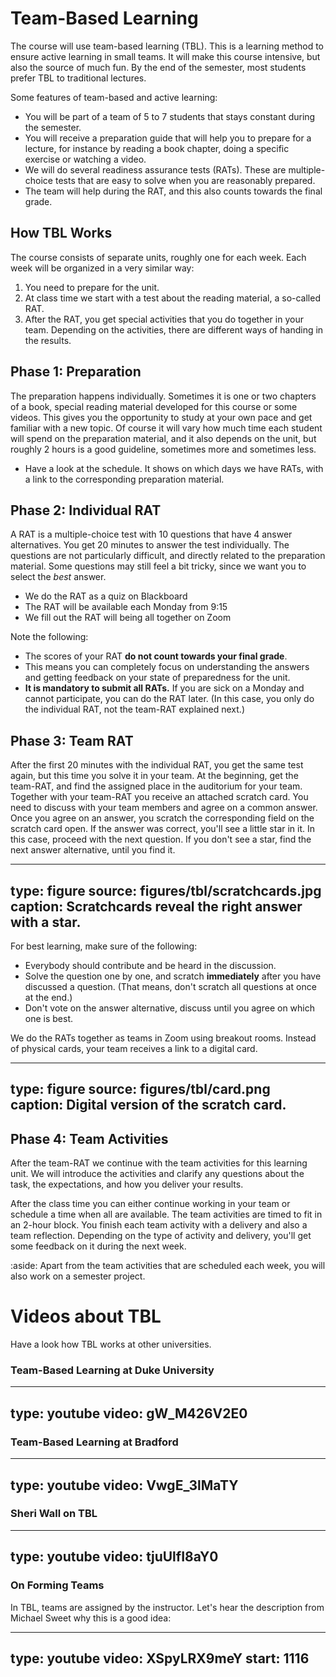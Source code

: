 # Team-Based Learning


The course will use team-based learning (TBL). 
This is a learning method to ensure active learning in small teams. 
It will make this course intensive, but also the source of much fun. 
By the end of the semester, most students prefer TBL to traditional lectures.

Some features of team-based and active learning:

* You will be part of a team of 5 to 7 students that stays constant during the semester.
* You will receive a preparation guide that will help you to prepare for a lecture, for instance by reading a book chapter, doing a specific exercise or watching a video.
* We will do several readiness assurance tests (RATs). These are multiple-choice tests that are easy to solve when you are reasonably prepared.
* The team will help during the RAT, and this also counts towards the final grade.


## How TBL Works

The course consists of separate units, roughly one for each week. Each week will be organized in a very similar way:

1. You need to prepare for the unit. 
2. At class time we start with a test about the reading material, a so-called RAT.
3. After the RAT, you get special activities that you do together in your team. Depending on the activities, there are different ways of handing in the results. 

 
## Phase 1: Preparation

The preparation happens individually. Sometimes it is one or two chapters of a book, special reading material developed for this course or some videos.
This gives you the opportunity to study at your own pace and get familiar with a new topic.
Of course it will vary how much time each student will spend on the preparation material, and it also depends on the unit, but roughly 2 hours is a good guideline, sometimes more and sometimes less. 

* Have a look at the schedule. It shows on which days we have RATs, with a link to the corresponding preparation material.


## Phase 2: Individual RAT

A RAT is a multiple-choice test with 10 questions that have 4 answer alternatives.
You get 20 minutes to answer the test individually.
The questions are not particularly difficult, and directly related to the preparation material. 
Some questions may still feel a bit tricky, since we want you to select the _best_ answer.

* We do the RAT as a quiz on Blackboard
* The RAT will be available each Monday from 9:15
* We fill out the RAT will being all together on Zoom

Note the following:

* The scores of your RAT **do not count towards your final grade**. 
* This means you can completely focus on understanding the answers and getting feedback on your state of preparedness for the unit.
* **It is mandatory to submit all RATs.** If you are sick on a Monday and cannot participate, you can do the RAT later. (In this case, you only do the individual RAT, not the team-RAT explained next.) 


## Phase 3: Team RAT

After the first 20 minutes with the individual RAT, you get the same test again, but this time you solve it in your team.
At the beginning, get the team-RAT, and find the assigned place in the auditorium for your team.
Together with your team-RAT you receive an attached scratch card.
You need to discuss with your team members and agree on a common answer.
Once you agree on an answer, you scratch the corresponding field on the scratch card open. 
If the answer was correct, you'll see a little star in it. 
In this case, proceed with the next question.
If you don't see a star, find the next answer alternative, until you find it.

---
type: figure
source: figures/tbl/scratchcards.jpg
caption: Scratchcards reveal the right answer with a star.
---

For best learning, make sure of the following:

* Everybody should contribute and be heard in the discussion.
* Solve the question one by one, and scratch **immediately** after you have discussed a question. (That means, don't scratch all questions at once at the end.)
* Don't vote on the answer alternative, discuss until you agree on which one is best. 


We do the RATs together as teams in Zoom using breakout rooms. 
Instead of physical cards, your team receives a link to a digital card.

---
type: figure
source: figures/tbl/card.png
caption: Digital version of the scratch card.
---


## Phase 4: Team Activities

After the team-RAT we continue with the team activities for this learning unit. 
We will introduce the activities and clarify any questions about the task, 
the expectations, and how you deliver your results. 

After the class time you can either continue working in your team or schedule a time
when all are available. The team activities are timed to fit in an 2-hour block. 
You finish each team activity with a delivery and also a team reflection.
Depending on the type of activity and delivery, you'll get some feedback on it during the next week.

:aside: Apart from the team activities that are scheduled each week, you will also work on a semester project.




# Videos about TBL

Have a look how TBL works at other universities.

### Team-Based Learning at Duke University

---
type: youtube
video: gW_M426V2E0
---


### Team-Based Learning at Bradford


---
type: youtube
video: VwgE_3lMaTY
---



### Sheri Wall on TBL

---
type: youtube
video: tjuUlfI8aY0
---




### On Forming Teams


In TBL, teams are assigned by the instructor. Let's hear the description from Michael Sweet why this is a good idea: 

---
type: youtube
video: XSpyLRX9meY
start: 1116
---



